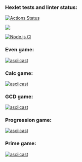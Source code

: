### Hexlet tests and linter status:
[![Actions Status](https://github.com/maryshtd/frontend-project-lvl1/workflows/hexlet-check/badge.svg)](https://github.com/maryshtd/frontend-project-lvl1/actions)

<a href="https://codeclimate.com/github/maryshtd/frontend-project-lvl1"><img src="https://api.codeclimate.com/v1/badges/a99a88d28ad37a79dbf6/maintainability" /></a>

[![Node.js CI](https://github.com/maryshtd/frontend-project-lvl1/actions/workflows/make-lint.yml/badge.svg)](https://github.com/maryshtd/frontend-project-lvl1/actions/workflows/make-lint.yml)

### Even game:
[![asciicast](https://asciinema.org/a/IL9LfyXuuuPuqjc5IlcDqEfBG.svg)](https://asciinema.org/a/IL9LfyXuuuPuqjc5IlcDqEfBG)

### Calc game:
[![asciicast](https://asciinema.org/a/VWGMakCqRQspFUzAHoBd6L9tu.svg)](https://asciinema.org/a/VWGMakCqRQspFUzAHoBd6L9tu)

### GCD game:
[![asciicast](https://asciinema.org/a/c0xwkDxRHe9KU2oQuJxK4VLZr.svg)](https://asciinema.org/a/c0xwkDxRHe9KU2oQuJxK4VLZr)

### Progression game:
[![asciicast](https://asciinema.org/a/u5CwzlBhUXQQ4722uBikNf3Iy.svg)](https://asciinema.org/a/u5CwzlBhUXQQ4722uBikNf3Iy)

### Prime game:
[![asciicast](https://asciinema.org/a/JMpm3bgdJmXS1eVBTu6IsBdXD.svg)](https://asciinema.org/a/JMpm3bgdJmXS1eVBTu6IsBdXD)